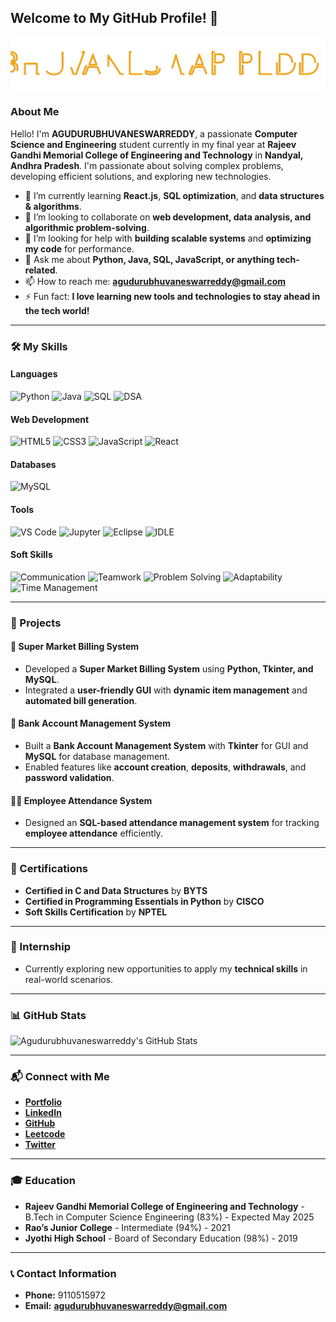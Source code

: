 ## Welcome to My GitHub Profile! 👋

![Header Image](https://github.com/bhuvaneswarreddy123/bhuvaneswarreddy123/blob/main/name.svg)

### About Me
Hello! I'm **AGUDURUBHUVANESWARREDDY**, a passionate **Computer Science and Engineering** student currently in my final year at **Rajeev Gandhi Memorial College of Engineering and Technology** in **Nandyal, Andhra Pradesh**. I'm passionate about solving complex problems, developing efficient solutions, and exploring new technologies.

- 🌱 I’m currently learning **React.js**, **SQL optimization**, and **data structures & algorithms**.
- 👯 I’m looking to collaborate on **web development, data analysis, and algorithmic problem-solving**.
- 🤔 I’m looking for help with **building scalable systems** and **optimizing my code** for performance.
- 💬 Ask me about **Python, Java, SQL, JavaScript, or anything tech-related**.
- 📫 How to reach me: **agudurubhuvaneswarreddy@gmail.com**
- ⚡ Fun fact: **I love learning new tools and technologies to stay ahead in the tech world!**

---

### 🛠 My Skills

#### Languages
![Python](https://img.shields.io/badge/-Python-3776AB?style=flat-square&logo=python&logoColor=white) 
![Java](https://img.shields.io/badge/-Java-007396?style=flat-square&logo=java&logoColor=white) 
![SQL](https://img.shields.io/badge/-SQL-4479A1?style=flat-square&logo=MySQL&logoColor=white) 
![DSA](https://img.shields.io/badge/-DSA-6F4F37?style=flat-square&logo=visualstudiocode&logoColor=white) 

#### Web Development
![HTML5](https://img.shields.io/badge/-HTML5-E34F26?style=flat-square&logo=html5&logoColor=white) 
![CSS3](https://img.shields.io/badge/-CSS3-1572B6?style=flat-square&logo=css3&logoColor=white) 
![JavaScript](https://img.shields.io/badge/-JavaScript-F7DF1E?style=flat-square&logo=javascript&logoColor=black) 
![React](https://img.shields.io/badge/-React-61DAFB?style=flat-square&logo=react&logoColor=black)

#### Databases
![MySQL](https://img.shields.io/badge/-MySQL-4479A1?style=flat-square&logo=mysql&logoColor=white)

#### Tools
![VS Code](https://img.shields.io/badge/-VS%20Code-007ACC?style=flat-square&logo=visualstudiocode&logoColor=white) 
![Jupyter](https://img.shields.io/badge/-Jupyter-F37626?style=flat-square&logo=jupyter&logoColor=white) 
![Eclipse](https://img.shields.io/badge/-Eclipse-2C2255?style=flat-square&logo=eclipse&logoColor=white) 
![IDLE](https://img.shields.io/badge/-IDLE-000000?style=flat-square&logo=python&logoColor=white)

#### Soft Skills
![Communication](https://img.shields.io/badge/-Communication-4CAF50?style=flat-square&logo=communication&logoColor=white) 
![Teamwork](https://img.shields.io/badge/-Teamwork-03A9F4?style=flat-square&logo=teamwork&logoColor=white) 
![Problem Solving](https://img.shields.io/badge/-Problem%20Solving-FFC107?style=flat-square&logo=solving&logoColor=black) 
![Adaptability](https://img.shields.io/badge/-Adaptability-8BC34A?style=flat-square&logo=adapting&logoColor=white) 
![Time Management](https://img.shields.io/badge/-Time%20Management-9C27B0?style=flat-square&logo=clock&logoColor=white)

---


### 🚀 Projects
#### 🛒 Super Market Billing System
- Developed a **Super Market Billing System** using **Python, Tkinter, and MySQL**.
- Integrated a **user-friendly GUI** with **dynamic item management** and **automated bill generation**.

#### 🏦 Bank Account Management System
- Built a **Bank Account Management System** with **Tkinter** for GUI and **MySQL** for database management.
- Enabled features like **account creation**, **deposits**, **withdrawals**, and **password validation**.

#### 🧑‍💻 Employee Attendance System
- Designed an **SQL-based attendance management system** for tracking **employee attendance** efficiently.

---

### 📜 Certifications
- **Certified in C and Data Structures** by **BYTS**
- **Certified in Programming Essentials in Python** by **CISCO**
- **Soft Skills Certification** by **NPTEL**

---

### 💼 Internship
- Currently exploring new opportunities to apply my **technical skills** in real-world scenarios.

---

### 📊 GitHub Stats
![Agudurubhuvaneswarreddy's GitHub Stats](https://github-readme-stats.vercel.app/api?username=bhuvaneswarreddy123&show_icons=true&theme=radical)


---

### 📬 Connect with Me
- **[Portfolio](https://your-portfolio-link.com)**
- **[LinkedIn](https://linkedin.com/in/your-profile)**
- **[GitHub](https://github.com/your-username)**
- **[Leetcode](https://leetcode.com/your-profile)**
- **[Twitter](https://twitter.com/your-handle)**

---

### 🎓 Education
- **Rajeev Gandhi Memorial College of Engineering and Technology** - B.Tech in Computer Science Engineering (83%) - Expected May 2025
- **Rao’s Junior College** - Intermediate (94%) - 2021
- **Jyothi High School** - Board of Secondary Education (98%) - 2019

---

### 📞 Contact Information
- **Phone:** 9110515972
- **Email:** **agudurubhuvaneswarreddy@gmail.com**
